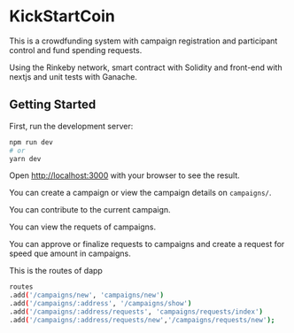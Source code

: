 # KickStartCoin


This is a crowdfunding system with campaign registration and participant control and fund spending requests.

Using the Rinkeby network, smart contract with Solidity and front-end with nextjs and unit tests with Ganache.

## Getting Started

First, run the development server:

```bash
npm run dev
# or
yarn dev
```

Open [http://localhost:3000](http://localhost:3000) with your browser to see the result.

You can create a campaign or view the campaign details on `campaigns/`.

You can contribute to the current campaign.

You can view the requets of campaigns.

You can approve or finalize requests to campaigns and create a request for speed que amount in campaigns.



This is the routes of dapp 
```bash
routes
.add('/campaigns/new', 'campaigns/new')
.add('/campaigns/:address', '/campaigns/show')
.add('/campaigns/:address/requests', 'campaigns/requests/index')
.add('/campaigns/:address/requests/new','/campaigns/requests/new');
```

